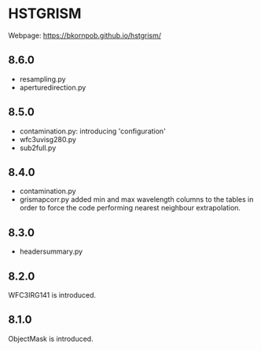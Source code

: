 # HSTGRISM

Webpage: https://bkornpob.github.io/hstgrism/

## 8.6.0
- resampling.py
- aperturedirection.py

## 8.5.0
- contamination.py: introducing 'configuration'
- wfc3uvisg280.py
- sub2full.py

## 8.4.0
- contamination.py
- grismapcorr.py added min and max wavelength columns to the tables in order to force the code performing nearest neighbour extrapolation.

## 8.3.0
- headersummary.py

## 8.2.0
WFC3IRG141 is introduced.

## 8.1.0
ObjectMask is introduced.